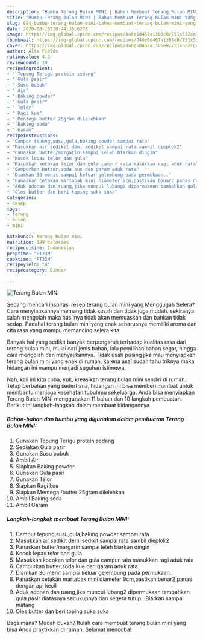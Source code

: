 ```yaml
---
description: "Bumbu Terang Bulan MINI | Bahan Membuat Terang Bulan MINI Yang Lezat Sekali"
title: "Bumbu Terang Bulan MINI | Bahan Membuat Terang Bulan MINI Yang Lezat Sekali"
slug: 884-bumbu-terang-bulan-mini-bahan-membuat-terang-bulan-mini-yang-lezat-sekali
date: 2020-08-16T10:44:35.627Z
image: https://img-global.cpcdn.com/recipes/846e5d467a1386e8/751x532cq70/terang-bulan-mini-foto-resep-utama.jpg
thumbnail: https://img-global.cpcdn.com/recipes/846e5d467a1386e8/751x532cq70/terang-bulan-mini-foto-resep-utama.jpg
cover: https://img-global.cpcdn.com/recipes/846e5d467a1386e8/751x532cq70/terang-bulan-mini-foto-resep-utama.jpg
author: Alta Fields
ratingvalue: 4.3
reviewcount: 10
recipeingredient:
- " Tepung Terigu protein sedang"
- " Gula pasir"
- " Susu bubuk"
- " Air"
- " Baking powder"
- " Gula pasir"
- " Telor"
- " Ragi kue"
- " Mentega butter 25gram dilelehkan"
- " Baking soda"
- " Garam"
recipeinstructions:
- "Campur tepung,susu,gula,baking powder sampai rata"
- "Masukkan air sedikit demi sedikit sampai rata sambil dieplok2"
- "Panaskan butter/margarin sampai leleh biarkan dingin"
- "Kocok lepas telor dan gula"
- "Masukkan kocokan telor dan gula campur rata masukkan ragi aduk rata"
- "Campurkan butter,soda kue dan garam aduk rata"
- "Diamkan 30 menit sampai keluar gelembung pada permukaan.."
- "Panaskan cetakan martabak mini diameter 9cm,pastikan benar2 panas dengan api kecil"
- "Aduk adonan dan tuang,jika muncul lubang2 dipermukaan tambahkan gula pasir diatasnya secukupnya dan segera tutup.. Biarkan sampai matang"
- "Oles butter dan beri toping suka suka"
categories:
- Resep
tags:
- terang
- bulan
- mini

katakunci: terang bulan mini 
nutrition: 189 calories
recipecuisine: Indonesian
preptime: "PT23M"
cooktime: "PT33M"
recipeyield: "4"
recipecategory: Dinner

---
```



![Terang Bulan MINI](https://img-global.cpcdn.com/recipes/846e5d467a1386e8/751x532cq70/terang-bulan-mini-foto-resep-utama.jpg)

Sedang mencari inspirasi resep terang bulan mini yang Menggugah Selera? Cara menyiapkannya memang tidak susah dan tidak juga mudah. sekiranya salah mengolah maka hasilnya tidak akan memuaskan dan bahkan tidak sedap. Padahal terang bulan mini yang enak seharusnya memiliki aroma dan cita rasa yang mampu memancing selera kita.

Banyak hal yang sedikit banyak berpengaruh terhadap kualitas rasa dari terang bulan mini, mulai dari jenis bahan, lalu pemilihan bahan segar, hingga cara mengolah dan menyajikannya. Tidak usah pusing jika mau menyiapkan terang bulan mini yang enak di rumah, karena asal sudah tahu triknya maka hidangan ini mampu menjadi suguhan istimewa.




Nah, kali ini kita coba, yuk, kreasikan terang bulan mini sendiri di rumah. Tetap berbahan yang sederhana, hidangan ini bisa memberi manfaat untuk membantu menjaga kesehatan tubuhmu sekeluarga. Anda bisa menyiapkan Terang Bulan MINI menggunakan 11 bahan dan 10 langkah pembuatan. Berikut ini langkah-langkah dalam membuat hidangannya.

<!--inarticleads1-->

##### Bahan-bahan dan bumbu yang digunakan dalam pembuatan Terang Bulan MINI:

1. Gunakan  Tepung Terigu protein sedang
1. Sediakan  Gula pasir
1. Gunakan  Susu bubuk
1. Ambil  Air
1. Siapkan  Baking powder
1. Gunakan  Gula pasir
1. Gunakan  Telor
1. Siapkan  Ragi kue
1. Siapkan  Mentega /butter 25gram dilelehkan
1. Ambil  Baking soda
1. Ambil  Garam




<!--inarticleads2-->

##### Langkah-langkah membuat Terang Bulan MINI:

1. Campur tepung,susu,gula,baking powder sampai rata
1. Masukkan air sedikit demi sedikit sampai rata sambil dieplok2
1. Panaskan butter/margarin sampai leleh biarkan dingin
1. Kocok lepas telor dan gula
1. Masukkan kocokan telor dan gula campur rata masukkan ragi aduk rata
1. Campurkan butter,soda kue dan garam aduk rata
1. Diamkan 30 menit sampai keluar gelembung pada permukaan..
1. Panaskan cetakan martabak mini diameter 9cm,pastikan benar2 panas dengan api kecil
1. Aduk adonan dan tuang,jika muncul lubang2 dipermukaan tambahkan gula pasir diatasnya secukupnya dan segera tutup.. Biarkan sampai matang
1. Oles butter dan beri toping suka suka




Bagaimana? Mudah bukan? Itulah cara membuat terang bulan mini yang bisa Anda praktikkan di rumah. Selamat mencoba!
